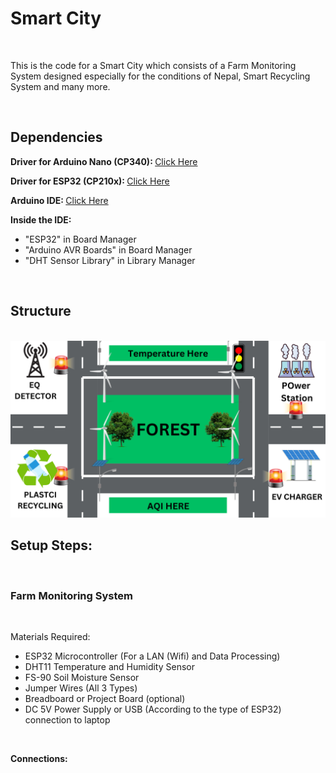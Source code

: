 <h1>Smart City</h1>
<br>
<p>This is the code for a Smart City which consists of a Farm Monitoring System designed especially for the conditions of Nepal, Smart Recycling System and many more.</p>
<br>
<h2>Dependencies</h2>
<p><b>Driver for Arduino Nano (CP340): </b><a href="https://learn.sparkfun.com/tutorials/how-to-install-ch340-drivers/all">Click Here</a></p>
<p><b>Driver for ESP32 (CP210x): </b><a href="https://www.silabs.com/developer-tools/usb-to-uart-bridge-vcp-drivers">Click Here</a></p>
<p><b>Arduino IDE: </b><a href="https://www.arduino.cc/en/software">Click Here</a></p>
<p><b>Inside the IDE:</b></p>
<ul>
  <li>"ESP32" in Board Manager</li>
  <li>"Arduino AVR Boards" in Board Manager</li>
  <li>"DHT Sensor Library" in Library Manager</li>
</ul>
<br>
<h2>Structure</h2>
<br>
<img src="forest.png"/>
<br>
<h2>Setup Steps:</h2>
<br>
<h3>Farm Monitoring System</h3>
<br>
<p>Materials Required:</p>
<ul>
  <li>ESP32 Microcontroller (For a LAN (Wifi) and Data Processing)</li>
  <li>DHT11 Temperature and Humidity Sensor</li>
  <li>FS-90 Soil Moisture Sensor</li>
  <li>Jumper Wires (All 3 Types)</li>
  <li>Breadboard or Project Board (optional)</li>
  <li>DC 5V Power Supply or USB (According to the type of ESP32) connection to laptop</li>
</ul>
<br>
<p><b>Connections:</b></p>
<br>
<p></p>

